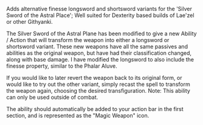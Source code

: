 Adds alternative finesse longsword and shortsword variants  for the 'Silver Sword of the Astral Place'; Well suited for Dexterity based builds of Lae'zel or other Githyanki.

The Silver Sword of the Astral Plane has been modified to give a new Ability / Action that will transform the weapon into either a longsword or shortsword variant.
These new weapons have all the same passives and abilities as the original weapon, but have had their classification changed, along with base damage.
I have modified the longsword to also include the finesse property, similar to the Phalar Aluve.

If you would like to later revert the weapon back to its original form, or would like to try out the other variant, simply recast the spell to transform the weapon again, choosing the desired transfiguration. Note: This ability can only be used outside of combat.

The ability should automatically be added to your action bar in the first section, and is represented as the "Magic Weapon" icon.